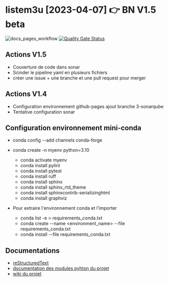 # listem3u [2023-04-07] 👉 BN V1.5 beta

![docs_pages_workflow](https://github.com/bruschin/listem3u/actions/workflows/listem3u.yml/badge.svg)
[![Quality Gate Status](https://sonarcloud.io/api/project_badges/measure?project=bruschin_listem3u&metric=alert_status)](https://sonarcloud.io/summary/new_code?id=bruschin_listem3u)
<!-- [![Quality Gate Status](https://sonar.cloudmf.dev/api/project_badges/measure?project=listem3u&metric=alert_status)](https://sonar.cloudmf.dev/dashboard?id=listem3u)-->

## Actions V1.5

+ Couverture de code dans sonar
+ Scinder le pipeline yaml en plusieurs fichiers
+ créer une issue + une branche et une pull request pour merger

## Actions V1.4

+ Configuration environnement github-pages ajout branche 3-sonarqube
+ Tentative configuration sonar

## Configuration environnement mini-conda

+ conda config --add channels conda-forge

+ conda create -n myenv python=3.10
  + conda activate myenv
  + conda install pylint
  + conda install pytest
  + conda install ruff
  + conda install sphinx
  + conda install sphinx_rtd_theme
  + conda install sphinxcontrib-serializinghtml
  + conda install graphviz

+ Pour extraire l'environnement conda et l'importer
  + conda list -e > requirements_conda.txt
  + conda create --name <environment_name> --file requirements_conda.txt
  + conda install --file requirements_conda.txt

## Documentations

+ [reStructuredText](https://docutils.sourceforge.io/rst.html)
+ [documentation des modules pyhton du projet](https://bruschin.github.io/listem3u/)
+ [wiki du projet](https://bruschin.github.io/listem3u/wiki)
